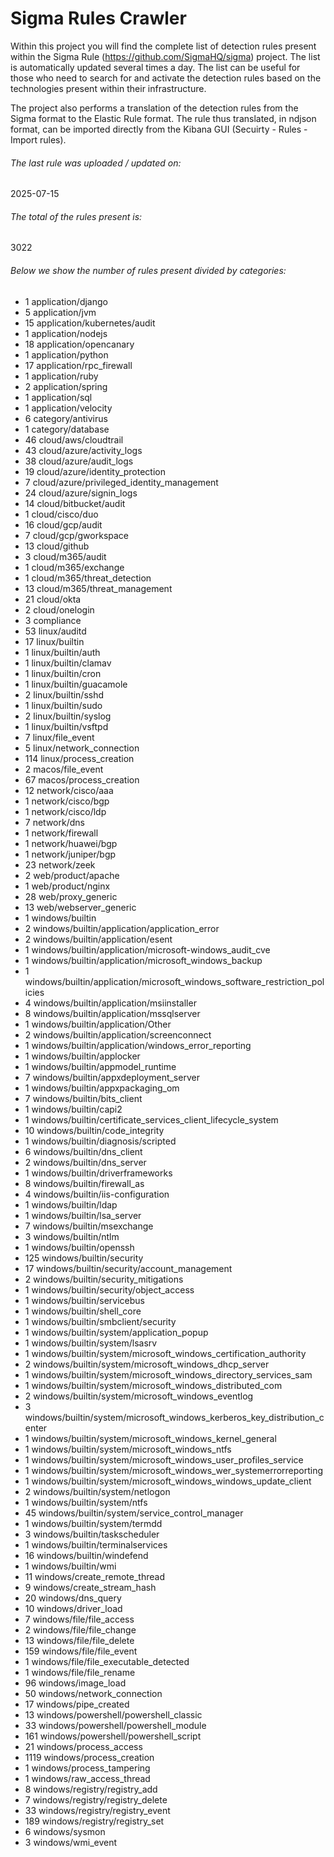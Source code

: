 # Sigma Rules Crawler
Within this project you will find the complete list of detection rules present within the Sigma Rule (https://github.com/SigmaHQ/sigma) project. The list is automatically updated several times a day.
The list can be useful for those who need to search for and activate the detection rules based on the technologies present within their infrastructure.

The project also performs a translation of the detection rules from the Sigma format to the Elastic Rule format. The rule thus translated, in ndjson format, can be imported directly from the Kibana GUI (Secuirty - Rules - Import rules).


###### The last rule was uploaded / updated on:
2025-07-15
###### The total of the rules present is:
3022
###### Below we show the number of rules present divided by categories:
- 1 application/django
- 5 application/jvm
- 15 application/kubernetes/audit
- 1 application/nodejs
- 18 application/opencanary
- 1 application/python
- 17 application/rpc_firewall
- 1 application/ruby
- 2 application/spring
- 1 application/sql
- 1 application/velocity
- 6 category/antivirus
- 1 category/database
- 46 cloud/aws/cloudtrail
- 43 cloud/azure/activity_logs
- 38 cloud/azure/audit_logs
- 19 cloud/azure/identity_protection
- 7 cloud/azure/privileged_identity_management
- 24 cloud/azure/signin_logs
- 14 cloud/bitbucket/audit
- 1 cloud/cisco/duo
- 16 cloud/gcp/audit
- 7 cloud/gcp/gworkspace
- 13 cloud/github
- 3 cloud/m365/audit
- 1 cloud/m365/exchange
- 1 cloud/m365/threat_detection
- 13 cloud/m365/threat_management
- 21 cloud/okta
- 2 cloud/onelogin
- 3 compliance
- 53 linux/auditd
- 17 linux/builtin
- 1 linux/builtin/auth
- 1 linux/builtin/clamav
- 1 linux/builtin/cron
- 1 linux/builtin/guacamole
- 2 linux/builtin/sshd
- 1 linux/builtin/sudo
- 2 linux/builtin/syslog
- 1 linux/builtin/vsftpd
- 7 linux/file_event
- 5 linux/network_connection
- 114 linux/process_creation
- 2 macos/file_event
- 67 macos/process_creation
- 12 network/cisco/aaa
- 1 network/cisco/bgp
- 1 network/cisco/ldp
- 7 network/dns
- 1 network/firewall
- 1 network/huawei/bgp
- 1 network/juniper/bgp
- 23 network/zeek
- 2 web/product/apache
- 1 web/product/nginx
- 28 web/proxy_generic
- 13 web/webserver_generic
- 1 windows/builtin
- 2 windows/builtin/application/application_error
- 2 windows/builtin/application/esent
- 1 windows/builtin/application/microsoft-windows_audit_cve
- 1 windows/builtin/application/microsoft_windows_backup
- 1 windows/builtin/application/microsoft_windows_software_restriction_policies
- 4 windows/builtin/application/msiinstaller
- 8 windows/builtin/application/mssqlserver
- 1 windows/builtin/application/Other
- 2 windows/builtin/application/screenconnect
- 1 windows/builtin/application/windows_error_reporting
- 1 windows/builtin/applocker
- 1 windows/builtin/appmodel_runtime
- 7 windows/builtin/appxdeployment_server
- 1 windows/builtin/appxpackaging_om
- 7 windows/builtin/bits_client
- 1 windows/builtin/capi2
- 1 windows/builtin/certificate_services_client_lifecycle_system
- 10 windows/builtin/code_integrity
- 1 windows/builtin/diagnosis/scripted
- 6 windows/builtin/dns_client
- 2 windows/builtin/dns_server
- 1 windows/builtin/driverframeworks
- 8 windows/builtin/firewall_as
- 4 windows/builtin/iis-configuration
- 1 windows/builtin/ldap
- 1 windows/builtin/lsa_server
- 7 windows/builtin/msexchange
- 3 windows/builtin/ntlm
- 1 windows/builtin/openssh
- 125 windows/builtin/security
- 17 windows/builtin/security/account_management
- 2 windows/builtin/security_mitigations
- 1 windows/builtin/security/object_access
- 1 windows/builtin/servicebus
- 1 windows/builtin/shell_core
- 1 windows/builtin/smbclient/security
- 1 windows/builtin/system/application_popup
- 1 windows/builtin/system/lsasrv
- 1 windows/builtin/system/microsoft_windows_certification_authority
- 2 windows/builtin/system/microsoft_windows_dhcp_server
- 1 windows/builtin/system/microsoft_windows_directory_services_sam
- 1 windows/builtin/system/microsoft_windows_distributed_com
- 2 windows/builtin/system/microsoft_windows_eventlog
- 3 windows/builtin/system/microsoft_windows_kerberos_key_distribution_center
- 1 windows/builtin/system/microsoft_windows_kernel_general
- 1 windows/builtin/system/microsoft_windows_ntfs
- 1 windows/builtin/system/microsoft_windows_user_profiles_service
- 1 windows/builtin/system/microsoft_windows_wer_systemerrorreporting
- 1 windows/builtin/system/microsoft_windows_windows_update_client
- 2 windows/builtin/system/netlogon
- 1 windows/builtin/system/ntfs
- 45 windows/builtin/system/service_control_manager
- 1 windows/builtin/system/termdd
- 3 windows/builtin/taskscheduler
- 1 windows/builtin/terminalservices
- 16 windows/builtin/windefend
- 1 windows/builtin/wmi
- 11 windows/create_remote_thread
- 9 windows/create_stream_hash
- 20 windows/dns_query
- 10 windows/driver_load
- 7 windows/file/file_access
- 2 windows/file/file_change
- 13 windows/file/file_delete
- 159 windows/file/file_event
- 1 windows/file/file_executable_detected
- 1 windows/file/file_rename
- 96 windows/image_load
- 50 windows/network_connection
- 17 windows/pipe_created
- 13 windows/powershell/powershell_classic
- 33 windows/powershell/powershell_module
- 161 windows/powershell/powershell_script
- 21 windows/process_access
- 1119 windows/process_creation
- 1 windows/process_tampering
- 1 windows/raw_access_thread
- 8 windows/registry/registry_add
- 7 windows/registry/registry_delete
- 33 windows/registry/registry_event
- 189 windows/registry/registry_set
- 6 windows/sysmon
- 3 windows/wmi_event
